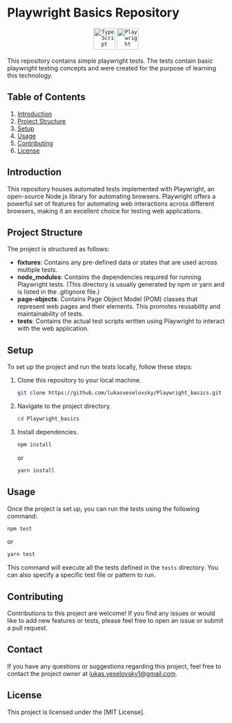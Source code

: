 # Playwright Basics Repository
<div align="center">
	<code><img width="50" src="https://user-images.githubusercontent.com/25181517/183890598-19a0ac2d-e88a-4005-a8df-1ee36782fde1.png" alt="TypeScript" title="TypeScript"/></code>
	<code><img width="50" src="https://github.com/marwin1991/profile-technology-icons/assets/25181517/37cb517e-d059-4cc0-8124-1a72b663167c" alt="Playwright" title="Playwright"/></code>
</div>

This repository contains simple playwright tests. The tests contain basic playwright testing concepts and were created for the purpose of learning this technology.
## Table of Contents
1. [Introduction](#introduction)
2. [Project Structure](#project-structure)
3. [Setup](#setup)
4. [Usage](#usage)
5. [Contributing](#contributing)
6. [License](#license)

## Introduction

This repository houses automated tests implemented with Playwright, an open-source Node.js library for automating browsers. Playwright offers a powerful set of features for automating web interactions across different browsers, making it an excellent choice for testing web applications.

## Project Structure

The project is structured as follows:

- **fixtures**: Contains any pre-defined data or states that are used across multiple tests.
- **node_modules**: Contains the dependencies required for running Playwright tests. (This directory is usually generated by npm or yarn and is listed in the .gitignore file.)
- **page-objects**: Contains Page Object Model (POM) classes that represent web pages and their elements. This promotes reusability and maintainability of tests.
- **tests**: Contains the actual test scripts written using Playwright to interact with the web application.

## Setup

To set up the project and run the tests locally, follow these steps:

1. Clone this repository to your local machine.
   ```sh
   git clone https://github.com/lukasveselovsky/Playwright_basics.git
   ```
2. Navigate to the project directory.
   ```sh
   cd Playwright_basics
   ```
3. Install dependencies.
   ```sh
   npm install
   ```
   or
   ```sh
   yarn install
   ```

## Usage

Once the project is set up, you can run the tests using the following command:

```sh
npm test
```
or
```sh
yarn test
```

This command will execute all the tests defined in the `tests` directory. You can also specify a specific test file or pattern to run.

## Contributing

Contributions to this project are welcome! If you find any issues or would like to add new features or tests, please feel free to open an issue or submit a pull request. 

## Contact

If you have any questions or suggestions regarding this project, feel free to contact the project owner at [lukas.veselovsky1@gmail.com](mailto:lukas.veselovsky1@gmail.com).

## License

This project is licensed under the [MIT License].
